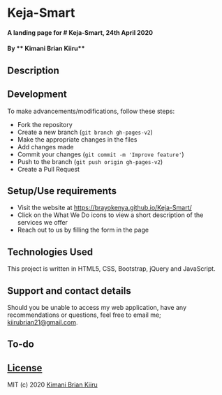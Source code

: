 # Keja-Smart


#### A landing page for # Keja-Smart, 24th April 2020

#### By ** Kimani Brian Kiiru**

## Description


## Development

To make advancements/modifications, follow these steps:

- Fork the repository
- Create a new branch (`git branch gh-pages-v2`)
- Make the appropriate changes in the files
- Add changes made
- Commit your changes (`git commit -m 'Improve feature'`)
- Push to the branch (`git push origin gh-pages-v2`)
- Create a Pull Request

## Setup/Use requirements

- Visit the website at https://brayokenya.github.io/Keja-Smart/
- Click on the What We Do icons to view a short description of the services we offer
- Reach out to us by filling the form in the page

## Technologies Used

This project is written in HTML5, CSS, Bootstrap, jQuery and JavaScript.

## Support and contact details

Should you be unable to access my web application, have any recommendations or questions, feel free to email me; kiirubrian21@gmail.com.

## To-do



## [License](https://github.com/brayokenya/Keja-Smart/blob/master/LICENSE)

MIT (c) 2020 [Kimani Brian Kiiru](https://github.com/brayokenya)
